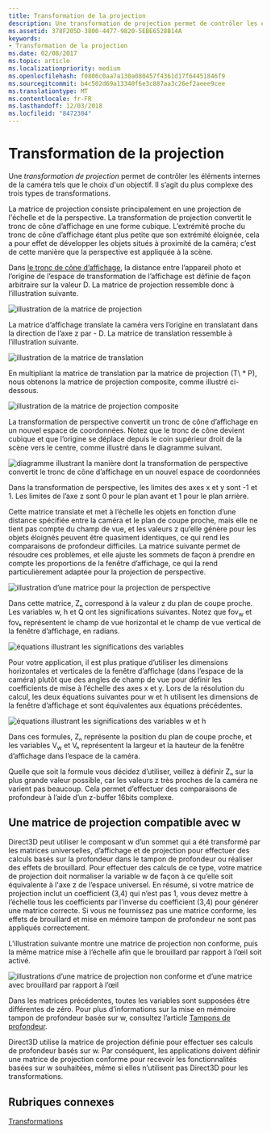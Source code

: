 ```yaml
---
title: Transformation de la projection
description: Une transformation de projection permet de contrôler les éléments internes de la caméra, notamment le choix d’un objectif. Il s’agit du plus complexe des trois types de transformations.
ms.assetid: 378F205D-3800-4477-9820-5EBE6528B14A
keywords:
- Transformation de la projection
ms.date: 02/08/2017
ms.topic: article
ms.localizationpriority: medium
ms.openlocfilehash: f0806c0aa7a130a080457f4361d17f64451846f9
ms.sourcegitcommit: b4c502d69a13340f6e3c887aa3c26ef2aeee9cee
ms.translationtype: MT
ms.contentlocale: fr-FR
ms.lasthandoff: 12/03/2018
ms.locfileid: "8472304"
---
```

# <a name="projection-transform"></a>Transformation de la projection


Une *transformation de projection* permet de contrôler les éléments internes de la caméra tels que le choix d'un objectif. Il s’agit du plus complexe des trois types de transformations.

La matrice de projection consiste principalement en une projection de l'échelle et de la perspective. La transformation de projection convertit le tronc de cône d’affichage en une forme cubique. L’extrémité proche du tronc de cône d’affichage étant plus petite que son extrémité éloignée, cela a pour effet de développer les objets situés à proximité de la caméra; c’est de cette manière que la perspective est appliquée à la scène.

Dans [le tronc de cône d’affichage](viewports-and-clipping.md), la distance entre l’appareil photo et l’origine de l’espace de transformation de l’affichage est définie de façon arbitraire sur la valeur D. La matrice de projection ressemble donc à l’illustration suivante.

![illustration de la matrice de projection](images/projmat1.png)

La matrice d’affichage translate la caméra vers l’origine en translatant dans la direction de l’axe z par - D. La matrice de translation ressemble à l’illustration suivante.

![illustration de la matrice de translation](images/projmat2.png)

En multipliant la matrice de translation par la matrice de projection (T\ * P), nous obtenons la matrice de projection composite, comme illustré ci-dessous.

![illustration de la matrice de projection composite](images/projmat3.png)

La transformation de perspective convertit un tronc de cône d’affichage en un nouvel espace de coordonnées. Notez que le tronc de cône devient cubique et que l’origine se déplace depuis le coin supérieur droit de la scène vers le centre, comme illustré dans le diagramme suivant.

![diagramme illustrant la manière dont la transformation de perspective convertit le tronc de cône d’affichage en un nouvel espace de coordonnées](images/cuboid.png)

Dans la transformation de perspective, les limites des axes x et y sont -1 et 1. Les limites de l’axe z sont 0 pour le plan avant et 1 pour le plan arrière.

Cette matrice translate et met à l’échelle les objets en fonction d’une distance spécifiée entre la caméra et le plan de coupe proche, mais elle ne tient pas compte du champ de vue, et les valeurs z qu’elle génère pour les objets éloignés peuvent être quasiment identiques, ce qui rend les comparaisons de profondeur difficiles. La matrice suivante permet de résoudre ces problèmes, et elle ajuste les sommets de façon à prendre en compte les proportions de la fenêtre d’affichage, ce qui la rend particulièrement adaptée pour la projection de perspective.

![illustration d’une matrice pour la projection de perspective](images/prjmatx1.png)

Dans cette matrice, Zₙ correspond à la valeur z du plan de coupe proche. Les variables w, h et Q ont les significations suivantes. Notez que fov<sub>w</sub> et fovₖ représentent le champ de vue horizontal et le champ de vue vertical de la fenêtre d’affichage, en radians.

![équations illustrant les significations des variables](images/prjmatx2.png)

Pour votre application, il est plus pratique d’utiliser les dimensions horizontales et verticales de la fenêtre d’affichage (dans l’espace de la caméra) plutôt que des angles de champ de vue pour définir les coefficients de mise à l’échelle des axes x et y. Lors de la résolution du calcul, les deux équations suivantes pour w et h utilisent les dimensions de la fenêtre d’affichage et sont équivalentes aux équations précédentes.

![équations illustrant les significations des variables w et h](images/prjmatx3.png)

Dans ces formules, Zₙ représente la position du plan de coupe proche, et les variables V<sub>w</sub> et Vₕ représentent la largeur et la hauteur de la fenêtre d’affichage dans l’espace de la caméra.

Quelle que soit la formule vous décidez d’utiliser, veillez à définir Zₙ sur la plus grande valeur possible, car les valeurs z très proches de la caméra ne varient pas beaucoup. Cela permet d’effectuer des comparaisons de profondeur à l’aide d’un z-buffer 16bits complexe.

## <a name="span-idawfriendlyprojectionmatrixspanspan-idawfriendlyprojectionmatrixspanspan-idawfriendlyprojectionmatrixspana-w-friendly-projection-matrix"></a><span id="A_W_Friendly_Projection_Matrix"></span><span id="a_w_friendly_projection_matrix"></span><span id="A_W_FRIENDLY_PROJECTION_MATRIX"></span>Une matrice de projection compatible avec w


Direct3D peut utiliser le composant w d’un sommet qui a été transformé par les matrices universelles, d’affichage et de projection pour effectuer des calculs basés sur la profondeur dans le tampon de profondeur ou réaliser des effets de brouillard. Pour effectuer des calculs de ce type, votre matrice de projection doit normaliser la variable w de façon à ce qu’elle soit équivalente à l'axe z de l’espace universel. En résumé, si votre matrice de projection inclut un coefficient (3,4) qui n’est pas 1, vous devez mettre à l’échelle tous les coefficients par l’inverse du coefficient (3,4) pour générer une matrice correcte. Si vous ne fournissez pas une matrice conforme, les effets de brouillard et mise en mémoire tampon de profondeur ne sont pas appliqués correctement.

L’illustration suivante montre une matrice de projection non conforme, puis la même matrice mise à l’échelle afin que le brouillard par rapport à l’œil soit activé.

![illustrations d’une matrice de projection non conforme et d’une matrice avec brouillard par rapport à l’œil](images/eyerlmx.png)

Dans les matrices précédentes, toutes les variables sont supposées être différentes de zéro. Pour plus d’informations sur la mise en mémoire tampon de profondeur basée sur w, consultez l’article [Tampons de profondeur](depth-buffers.md).

Direct3D utilise la matrice de projection définie pour effectuer ses calculs de profondeur basés sur w. Par conséquent, les applications doivent définir une matrice de projection conforme pour recevoir les fonctionnalités basées sur w souhaitées, même si elles n’utilisent pas Direct3D pour les transformations.

## <a name="span-idrelated-topicsspanrelated-topics"></a><span id="related-topics"></span>Rubriques connexes


[Transformations](transforms.md)

 

 




